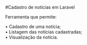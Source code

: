 #Cadastro de notícias em Laravel

Ferramenta que permite:  

• Cadastro de uma notícia;  
• Listagem das notícias cadastradas;  
• Visualização da notícia.  

<img href=/img/readme1.png>

<img href=/img/readme2.png>

<img href=/img/readme3.png>